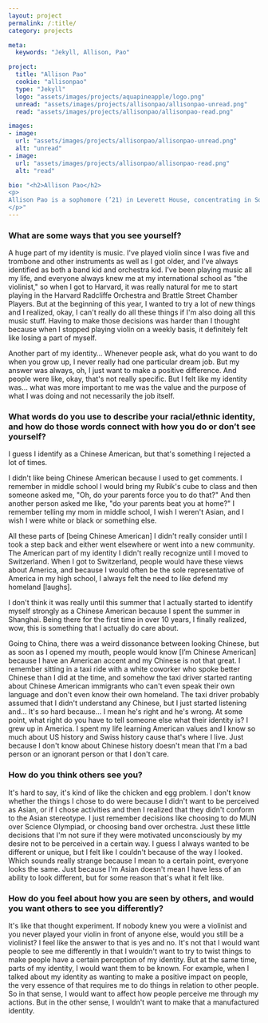 ```yaml
---
layout: project
permalink: /:title/
category: projects

meta:
  keywords: "Jekyll, Allison, Pao"

project:
  title: "Allison Pao"
  cookie: "allisonpao"
  type: "Jekyll"
  logo: "assets/images/projects/aquapineapple/logo.png"
  unread: "assets/images/projects/allisonpao/allisonpao-unread.png"
  read: "assets/images/projects/allisonpao/allisonpao-read.png"

images:
- image:
  url: "assets/images/projects/allisonpao/allisonpao-unread.png"
  alt: "unread"
- image:
  url: "assets/images/projects/allisonpao/allisonpao-read.png"
  alt: "read"

bio: "<h2>Allison Pao</h2>
<p>
Allison Pao is a sophomore (’21) in Leverett House, concentrating in Social Studies with a focus in Education and Culture. Before coming to Harvard, Allison lived in New York City, Nashville, and Switzerland. On campus, Allison is involved with the Harvard Ed Portal, the course USW35: Dilemmas of Equity and Excellence in K-12 Education, the Harvard Democratic Knowledge Project (DKP), the Harvard radio station (WHRB), and the Harvard College Social Enterprise Association.
</p>"
---
```


<h3>What are some ways that you see yourself?</h3>
<p>
A huge part of my identity is music. I've played violin since I was five and trombone and other instruments as well as I got older, and I’ve always identified as both a band kid and orchestra kid. I’ve been playing music all my life, and everyone always knew me at my international school as "the violinist," so when I got to Harvard, it was really natural for me to start playing in the Harvard Radcliffe Orchestra and Brattle Street Chamber Players. But at the beginning of this year, I wanted to try a lot of new things and I realized, okay, I can't really do all these things if I'm also doing all this music stuff. Having to make those decisions was harder than I thought because when I stopped playing violin on a weekly basis, it definitely felt like losing a part of myself.
<p></p>
Another part of my identity… Whenever people ask, what do you want to do when you grow up, I never really had one particular dream job. But my answer was always, oh, I just want to make a positive difference. And people were like, okay, that's not really specific. But I felt like my identity was… what was more important to me was the value and the purpose of what I was doing and not necessarily the job itself.
</p>

<h3>What words do you use to describe your racial/ethnic identity, and how do those words connect with how you do or don’t see yourself?</h3>
<p>
I guess I identify as a Chinese American, but that's something I rejected a lot of times.
<p></p>
I didn't like being Chinese American because I used to get comments. I remember in middle school I would bring my Rubik's cube to class and then someone asked me, "Oh, do your parents force you to do that?" And then another person asked me like, "do your parents beat you at home?" I remember telling my mom in middle school, I wish I weren't Asian, and I wish I were white or black or something else.
<p></p>
All these parts of [being Chinese American] I didn't really consider until I took a step back and either went elsewhere or went into a new community. The American part of my identity I didn't really recognize until I moved to Switzerland. When I got to Switzerland, people would have these views about America, and because I would often be the sole representative of America in my high school, I always felt the need to like defend my homeland [laughs].
<p></p>
I don't think it was really until this summer that I actually started to identify myself strongly as a Chinese American because I spent the summer in Shanghai. Being there for the first time in over 10 years, I finally realized, wow, this is something that I actually do care about.
<p></p>
Going to China, there was a weird dissonance between looking Chinese, but as soon as I opened my mouth, people would know [I’m Chinese American] because I have an American accent and my Chinese is not that great. I remember sitting in a taxi ride with a white coworker who spoke better Chinese than I did at the time, and somehow the taxi driver started ranting about Chinese American immigrants who can't even speak their own language and don't even know their own homeland. The taxi driver probably assumed that I didn't understand any Chinese, but I just started listening and… It's so hard because… I mean he's right and he's wrong. At some point, what right do you have to tell someone else what their identity is? I grew up in America. I spent my life learning American values and I know so much about US history and Swiss history cause that's where I live. Just because I don't know about Chinese history doesn't mean that I'm a bad person or an ignorant person or that I don't care.
</p>

<h3>How do you think others see you?</h3>
<p>
It's hard to say, it's kind of like the chicken and egg problem. I don't know whether the things I chose to do were because I didn't want to be perceived as Asian, or if I chose activities and then I realized that they didn't conform to the Asian stereotype. I just remember decisions like choosing to do MUN over Science Olympiad, or choosing band over orchestra. Just these little decisions that I'm not sure if they were motivated unconsciously by my desire not to be perceived in a certain way. I guess I always wanted to be different or unique, but I felt like I couldn't because of the way I looked. Which sounds really strange because I mean to a certain point, everyone looks the same. Just because I'm Asian doesn't mean I have less of an ability to look different, but for some reason that's what it felt like.
</p>

<h3>How do you feel about how you are seen by others, and would you want others to see you differently?</h3>
<p>
It's like that thought experiment. If nobody knew you were a violinist and you never played your violin in front of anyone else, would you still be a violinist? I feel like the answer to that is yes and no. It's not that I would want people to see me differently in that I wouldn't want to try to twist things to make people have a certain perception of my identity. But at the same time, parts of my identity, I would want them to be known. For example, when I talked about my identity as wanting to make a positive impact on people, the very essence of that requires me to do things in relation to other people. So in that sense, I would want to affect how people perceive me through my actions. But in the other sense, I wouldn't want to make that a manufactured identity.
</p>
